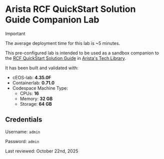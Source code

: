 # Arista RCF QuickStart Solution Guide Companion Lab

> [!IMPORTANT]
> The average deployment time for this lab is ~5 minutes.

This pre-configured lab is intended to be used as a sandbox companion to the [RCF QuickStart Solution Guide](https://tech-library.arista.com/solution_guides/rcf_quickstart/) in [Arista's Tech Library](https://tech-library.arista.com/).

It has been built and validated with:

- cEOS-lab: **4.35.0F**
- Containerlab: **0.71.0**
- Codespace Machine Type:
  - CPUs: **16**
  - Memory: **32 GB**
  - Storage: **64 GB**

## Credentials

Username: `admin`

Password: `admin`

Last reviewed: October 22nd, 2025
